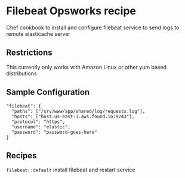 Filebeat Opsworks recipe
========================

Chef cookbook to install and configure filebeat service to send logs to remote
elasticache server

## Restrictions

This currently only works with Amazon Linux or other yum based distributions

## Sample Configuration

```
"filebeat": {
  "paths": ["/srv/www/app/shared/log/requests.log"],
  "hosts": ["host.us-east-1.aws.found.io:9243"],
  "protocol": "https",
  "username": "elastic",
  "password": "password-goes-here"
}
```

Recipes
------------------

`filebeat::default` install filebeat and restart service
